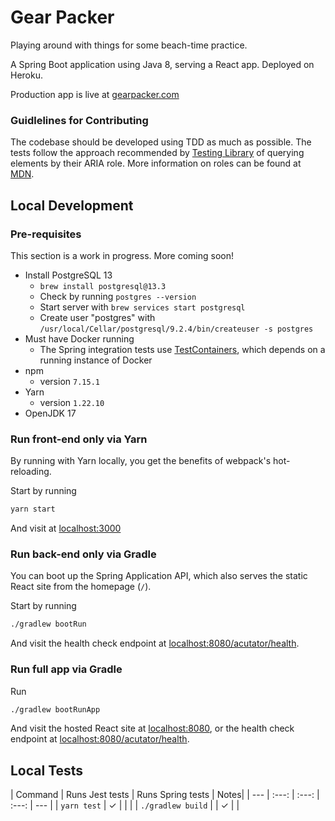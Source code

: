 # Gear Packer
Playing around with things for some beach-time practice.

A Spring Boot application using Java 8, serving a React app. Deployed on Heroku.

Production app is live at [gearpacker.com](http://www.gearpacker.com/)

### Guidlelines for Contributing
The codebase should be developed using TDD as much as possible. The tests follow the approach recommended by [Testing Library](https://testing-library.com/docs/queries/about#priority) of querying elements by their ARIA role. More information on roles can be found at [MDN](https://developer.mozilla.org/en-US/docs/Web/Accessibility/ARIA/ARIA_Techniques#roles).

## Local Development

### Pre-requisites
This section is a work in progress. More coming soon!

- Install PostgreSQL 13
    - `brew install postgresql@13.3`
    - Check by running `postgres --version`
    - Start server with `brew services start postgresql`
    - Create user "postgres" with `/usr/local/Cellar/postgresql/9.2.4/bin/createuser -s postgres`
- Must have Docker running
    - The Spring integration tests use [TestContainers](https://www.testcontainers.org/), which depends on a running instance of Docker
- npm 
    - version `7.15.1` 
- Yarn
    - version `1.22.10` 
- OpenJDK 17

### Run front-end only via Yarn
By running with Yarn locally, you get the benefits of webpack's hot-reloading. 

Start by running
```bash
yarn start
```
And visit at [localhost:3000](localhost:3000)

### Run back-end only via Gradle
You can boot up the Spring Application API, which also serves the static React site from the homepage (`/`).

Start by running
```bash
./gradlew bootRun
```

And visit the health check endpoint at [localhost:8080/acutator/health](http://localhost:8080/acutator/health).

### Run full app via Gradle

Run
```bash
./gradlew bootRunApp
```

And visit the hosted React site at [localhost:8080](http://localhost:8080), or the health check endpoint at [localhost:8080/acutator/health](http://localhost:8080/acutator/health).

## Local Tests
| Command | Runs Jest tests | Runs Spring tests | Notes|
| --- | :---: | :---: | :---: | --- |
| `yarn test` | ✓ | | |
| `./gradlew build` | | ✓ | |

[comment]: <> (https://medium.com/xebia-engineering/a-minimalistic-guide-to-building-and-deploying-monolithic-spring-boot-react-applications-39440035b27)
[comment]: <> (https://pretagteam.com/question/serve-react-app-and-backend-server-from-same-domain)

